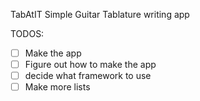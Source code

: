 TabAtIT
Simple Guitar Tablature writing app

TODOS:
- [ ] Make the app
- [ ] Figure out how to make the app
- [ ] decide what framework to use
- [ ] Make more lists
